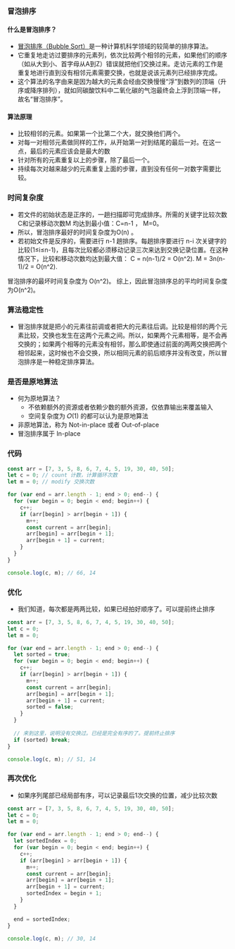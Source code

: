 ### 冒泡排序

#### 什么是冒泡排序？

- [冒泡排序（Bubble Sort）](https://baike.baidu.com/item/冒泡排序/4602306?fr=aladdin)是一种计算机科学领域的较简单的排序算法。
- 它重复地走访过要排序的元素列，依次比较两个相邻的元素，如果他们的顺序（如从大到小、首字母从A到Z）错误就把他们交换过来。走访元素的工作是重复地进行直到没有相邻元素需要交换，也就是说该元素列已经排序完成。
- 这个算法的名字由来是因为越大的元素会经由交换慢慢“浮”到数列的顶端（升序或降序排列），就如同碳酸饮料中二氧化碳的气泡最终会上浮到顶端一样，故名“冒泡排序”。

#### 算法原理

- 比较相邻的元素。如果第一个比第二个大，就交换他们两个。
- 对每一对相邻元素做同样的工作，从开始第一对到结尾的最后一对。在这一点，最后的元素应该会是最大的数
- 针对所有的元素重复以上的步骤，除了最后一个。
- 持续每次对越来越少的元素重复上面的步骤，直到没有任何一对数字需要比较。

### 时间复杂度

- 若文件的初始状态是正序的，一趟扫描即可完成排序。所需的关键字比较次数C和记录移动次数M 均达到最小值：C=n-1 ， M=0。
- 所以，冒泡排序最好的时间复杂度为O(n) 。
- 若初始文件是反序的，需要进行 n-1 趟排序。每趟排序要进行 n-i 次关键字的比较(1≤i≤n-1)，且每次比较都必须移动记录三次来达到交换记录位置。在这种情况下，比较和移动次数均达到最大值： C = n(n-1)/2 = O(n^2). M = 3n(n-1)/2 = O(n^2).

冒泡排序的最坏时间复杂度为 O(n^2)。 综上，因此冒泡排序总的平均时间复杂度为O(n^2)。

### 算法稳定性

- 冒泡排序就是把小的元素往前调或者把大的元素往后调。比较是相邻的两个元素比较，交换也发生在这两个元素之间。所以，如果两个元素相等，是不会再交换的；如果两个相等的元素没有相邻，那么即使通过前面的两两交换把两个相邻起来，这时候也不会交换，所以相同元素的前后顺序并没有改变，所以冒泡排序是一种稳定排序算法。

### 是否是原地算法

- 何为原地算法？
  - 不依赖额外的资源或者依赖少数的额外资源，仅依靠输出来覆盖输入
  - 空间复杂度为 𝑂(1) 的都可以认为是原地算法
- 非原地算法，称为 Not-in-place 或者 Out-of-place
- 冒泡排序属于 In-place

### 代码

```javascript
const arr = [7, 3, 5, 8, 6, 7, 4, 5, 19, 30, 40, 50];
let c = 0; // count 计数，计算循环次数
let m = 0; // modify 交换次数

for (var end = arr.length - 1; end > 0; end--) {
  for (var begin = 0; begin < end; begin++) {
    c++;
    if (arr[begin] > arr[begin + 1]) {
      m++;
      const current = arr[begin];
      arr[begin] = arr[begin + 1];
      arr[begin + 1] = current;
    }
  }
}

console.log(c, m); // 66, 14
```

### 优化

- 我们知道，每次都是两两比较，如果已经拍好顺序了。可以提前终止排序

```javascript
const arr = [7, 3, 5, 8, 6, 7, 4, 5, 19, 30, 40, 50];
let c = 0;
let m = 0;

for (var end = arr.length - 1; end > 0; end--) {
  let sorted = true;
  for (var begin = 0; begin < end; begin++) {
    c++;
    if (arr[begin] > arr[begin + 1]) {
      m++;
      const current = arr[begin];
      arr[begin] = arr[begin + 1];
      arr[begin + 1] = current;
      sorted = false;
    }
  }
  
  // 来到这里，说明没有交换过。已经是完全有序的了。提前终止排序
  if (sorted) break;
}

console.log(c, m); // 51, 14
```

### 再次优化

- 如果序列尾部已经局部有序，可以记录最后1次交换的位置，减少比较次数

```javascript
const arr = [7, 3, 5, 8, 6, 7, 4, 5, 19, 30, 40, 50];
let c = 0;
let m = 0;

for (var end = arr.length - 1; end > 0; end--) {
  let sortedIndex = 0;
  for (var begin = 0; begin < end; begin++) {
    c++;
    if (arr[begin] > arr[begin + 1]) {
      m++;
      const current = arr[begin];
      arr[begin] = arr[begin + 1];
      arr[begin + 1] = current;
      sortedIndex = begin + 1;
    }
  }

  end = sortedIndex;
}

console.log(c, m); // 30, 14
```

